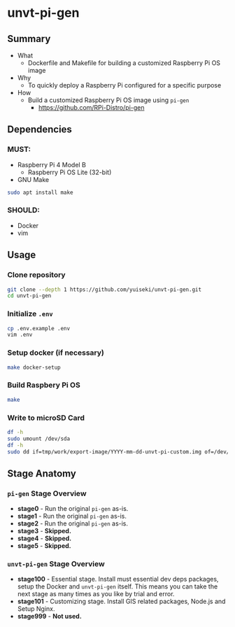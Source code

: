 # unvt-pi-gen

## Summary

- What
  - Dockerfile and Makefile for building a customized Raspberry Pi OS image
- Why
  - To quickly deploy a Raspberry Pi configured for a specific purpose
- How
  - Build a customized Raspberry Pi OS image using `pi-gen`
    - https://github.com/RPi-Distro/pi-gen

## Dependencies

### MUST:

- Raspberry Pi 4 Model B
  - Raspberry Pi OS Lite (32-bit)
- GNU Make

```bash
sudo apt install make
```

### SHOULD:

- Docker
- vim

## Usage

### Clone repository

```bash
git clone --depth 1 https://github.com/yuiseki/unvt-pi-gen.git
cd unvt-pi-gen
```

### Initialize `.env`

```bash
cp .env.example .env
vim .env
```

### Setup docker (if necessary)

```bash
make docker-setup
```

### Build Raspbery Pi OS

```bash
make
```

### Write to microSD Card

```bash
df -h
sudo umount /dev/sda
df -h
sudo dd if=tmp/work/export-image/YYYY-mm-dd-unvt-pi-custom.img of=/dev/sda bs=4M conv=fsync status=progress
```

## Stage Anatomy

### `pi-gen` Stage Overview

  - **stage0** - Run the original `pi-gen` as-is.
  - **stage1** - Run the original `pi-gen` as-is.
  - **stage2** - Run the original `pi-gen` as-is.
  - **stage3** - **Skipped.**
  - **stage4** - **Skipped.**
  - **stage5** - **Skipped.**

### `unvt-pi-gen` Stage Overview

  - **stage100** - Essential stage. Install must essential dev deps packages, setup the Docker and `unvt-pi-gen` itself.
    This means you can take the next stage as many times as you like by trial and error. 
  - **stage101** - Customizing stage. Install GIS related packages, Node.js and Setup Nginx.
  - **stage999** - **Not used.**
